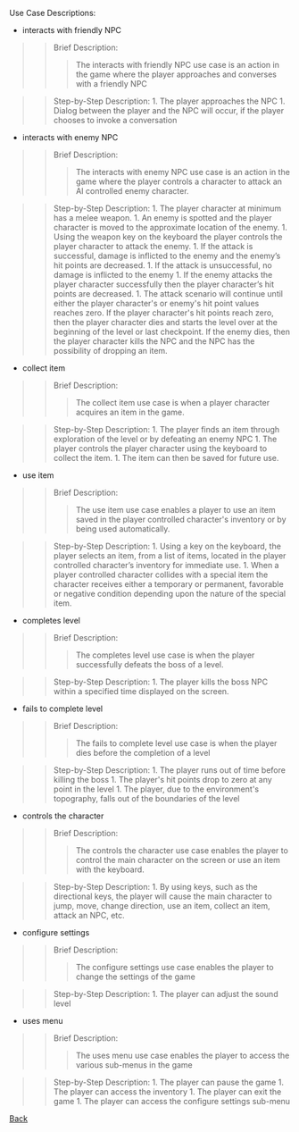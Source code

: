 Use Case Descriptions:
  * interacts with friendly NPC
> > Brief Description:
> > > The interacts with friendly NPC use case is an action in the game where the player
> > > approaches and converses with a friendly NPC

> > Step-by-Step Description:
      1. The player approaches the NPC
      1. Dialog between the player and the NPC will occur, if the player chooses to invoke a conversation

  * interacts with enemy NPC
> > Brief Description:
> > > The interacts with enemy NPC use case is an action in the game where the player
> > > controls a character to attack an AI controlled enemy character.

> > Step-by-Step Description:
      1. The player character at minimum has a melee weapon.
      1. An enemy is spotted and the player character is moved to the approximate location of the enemy.
      1. Using the weapon key on the keyboard the player controls the player character to attack the enemy.
      1. If the attack is successful, damage is inflicted to the enemy and the enemy’s hit points are decreased.
      1. If the attack is unsuccessful, no damage is inflicted to the enemy
      1. If the enemy attacks the player character successfully then the player character’s hit points are decreased.
      1. The attack scenario will continue until either the player character's or enemy's hit point values reaches zero. If the player character's hit points reach zero, then the player character dies and starts the level over at the beginning of the level or last checkpoint. If the enemy dies, then the player character kills the NPC and the NPC has the possibility of dropping an item.
  * collect item
> > Brief Description:
> > > The collect item use case is when a player character acquires an item in the game.

> > Step-by-Step Description:
      1. The player finds an item through exploration of the level or by defeating an enemy NPC
      1. The player controls the player character using the keyboard to collect the item.
      1. The item can then be saved for future use.
  * use item
> > Brief Description:
> > > The use item use case enables a player to use an item saved in the player controlled character's inventory or by being used automatically.

> > Step-by-Step Description:
      1. Using a key on the keyboard, the player selects an item, from a list of items, located in the player controlled character’s inventory for immediate use.
      1. When a player controlled character collides with a special item the character receives either a temporary or permanent, favorable or negative condition depending upon the nature of the special item.
  * completes level
> > Brief Description:
> > > The completes level use case is when the player successfully defeats the boss of a level.

> > Step-by-Step Description:
      1. The player kills the boss NPC within a specified time displayed on the screen.

  * fails to complete level
> > Brief Description:
> > > The fails to complete level use case is when the player dies before the completion of a level

> > Step-by-Step Description:
      1. The player runs out of time before killing the boss
      1. The player's hit points drop to zero at any point in the level
      1. The player, due to the environment's topography, falls out of the boundaries of the level

  * controls the character
> > Brief Description:
> > > The controls the character use case enables the player to control the main character on the screen or use an item with the keyboard.

> > Step-by-Step Description:
      1. By using keys, such as the directional keys, the player will cause the main character to jump, move, change direction, use an item, collect an item, attack an NPC, etc.
  * configure settings
> > Brief Description:
> > > The configure settings use case enables the player to change the settings of the game

> > Step-by-Step Description:
      1. The player can adjust the sound level

  * uses menu
> > Brief Description:
> > > The uses menu use case enables the player to access the various sub-menus in the game

> > Step-by-Step Description:
      1. The player can pause the game
      1. The player can access the inventory
      1. The player can exit the game
      1. The player can access the configure settings sub-menu

[Back](Requirements.md)